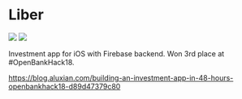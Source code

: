 # Liber

![](https://img.shields.io/badge/build-passing-brightgreen.svg) ![](https://img.shields.io/badge/coverage-100%25-brightgreen.svg)

Investment app for iOS with Firebase backend. Won 3rd place at #OpenBankHack18.

https://blog.aluxian.com/building-an-investment-app-in-48-hours-openbankhack18-d89d47379c80
